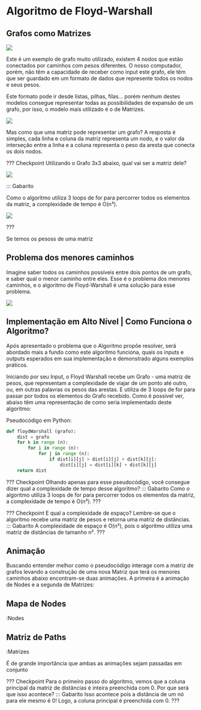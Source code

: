 Algoritmo de Floyd-Warshall
======

Grafos como Matrizes
---------

![](Nodes/Node0.png)

Este é um exemplo de grafo muito utilizado, existem 4 nodos que estão conectados por caminhos com pesos diferentes. O nosso computador, porém, não têm a capacidade de receber como input este grafo, ele têm que ser guardado em um formato de dados que represente todos os nodos e seus pesos.

Este formato pode ir desde listas, pilhas, filas... porém nenhum destes modelos consegue representar todas as possibilidades de expansão de um grafo, por isso, o modelo mais utilizado é o de Matrizes.

![](Matrizes/Matriz95.png)

Mas como que uma matriz pode representar um grafo? A resposta é simples, cada linha e coluna da matriz representa um nodo, e o valor da interseção entre a linha e a coluna representa o peso da aresta que conecta os dois nodos.

??? Checkpoint
Utilizando o Grafo 3x3 abaixo, qual vai ser a matriz dele?

![](exemplo-1.png)

::: Gabarito

Como o algoritmo utiliza 3 loops de for para percorrer todos os elementos da matriz, a complexidade de tempo é O(n³).

![](matriz-exemplo.png)

???

Se temos os pesoss de uma matriz
 

Problema dos menores caminhos
---------

Imagine saber todos os caminhos possíveis entre dois pontos de um grafo, e saber qual o menor caminho entre eles. Esse é o problema dos menores caminhos, e o algoritmo de Floyd-Warshall é uma solução para esse problema.

![](cubo-arvore.png|20)

Implementação em Alto Nível | Como Funciona o Algoritmo?
---------

Após apresentado o problema que o Algoritmo propõe resolver, será abordado mais a fundo como este algoritmo funciona, quais os inputs e outputs esperados em sua implementação e demonstrado alguns exemplos práticos.

Iniciando por seu Input, o Floyd Warshall recebe um Grafo - uma matriz de pesos, que representam a complexidade de viajar de um ponto até outro, ou, em outras palavras os pesos das arestas. E utiliza de 3 loops de for para passar por todos os elementos do Grafo recebido. Como é possível ver, abaixo têm uma representação de como seria implementado deste algoritmo:

Pseudocódigo em Python:

```python
def floydWarshall (grafo):
    dist = grafo
    for k in range (n):
        for i in range (n):
            for j in range (n):
                if dist[i][j] > dist[i][j] + dist[k][j]:
                    dist[i][j] = dist[i][k] + dist[k][j]
    return dist
```

??? Checkpoint
Olhando apenas para esse pseudocódigo, você consegue dizer qual a complexidade de tempo desse algoritmo?
::: Gabarito
Como o algoritmo utiliza 3 loops de for para percorrer todos os elementos da matriz, a complexidade de tempo é O(n³).
???

??? Checkpoint
E qual a complexidade de espaço? Lembre-se que o algoritmo recebe uma matriz de pesos e retorna uma matriz de distâncias.
::: Gabarito
A complexidade de espaço é O(n²), pois o algoritmo utiliza uma matriz de distâncias de tamanho n².
???

Animação
---------

Buscando entender melhor como o pseudocódigo interage com a matriz de grafos levando a construção de uma nova Matriz que terá os menores caminhos abaixo encontram-se duas animações. A primeira é a animação de Nodes e a segunda de Matrizes:

Mapa de Nodes
---------

:Nodes

Matriz de Paths
---------

:Matrizes

É de grande importância que ambas as animações sejam passadas em conjunto

??? Checkpoint
Para o primeiro passo do algoritmo, vemos que a coluna principal da matriz de distâncias é inteira preenchida com 0. Por que será que isso acontece?
::: Gabarito
Isso acontece pois a distância de um nó para ele mesmo é 0! Logo, a coluna principal é preenchida com 0.
???
